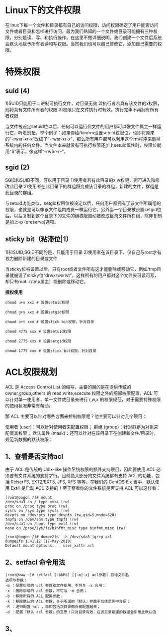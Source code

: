 # Linux下的文件权限

在linux下每一个文件和目录都有自己的访问权限，访问权限确定了用户能否访问文件或者目录和怎样进行访问。最为我们熟知的一个文件或目录可能拥有三种权限，分别是读、写、和执行操作，在这里不做详细说明。我们创建一个文件后系统会默认地赋予所有者读和写权限。当然我们也可以自己修改它，添加自己需要的权限。

# 特殊权限

## suid	(4)

1)SUID只能用于二进制可执行文件，对目录无效
2)执行者若具有该文件的x权限，则将具有文件所有者的权限
3)权限只在文件执行时有效，执行完毕不再拥有所有者权限

当文件被设定setuid位以后，任何可以运行此文件的用户都可以像文件属主一样运行它，听着别扭，举个例子：如果你给/bin/rm设置setuid权限位，也即将原来的“-rwxr-xr-x”改成了“-rwsr-xr-x”，那么所有用户都可以利用这个rm程序来删掉系统内的任何文件。当文件本来就没有可执行权限还加上setuid属性时，权限位就用“S”表示，像这样“-rwSr–r–”。 

## sgid (2)	

SGID和SUID不同，可以用于目录
1)使用者若有此目录的x,w权限，则可进入和修改此目录
2)使用者在此目录下的群组将变成该目录的群组，新建的文件，群组是此目录的群组。

与setuid功能类似，setgid权限位被设定以后，任何用户都拥有了该文件所属组的权限，也就是可以像该文件组内成员一样运行它。另外当一个目录被设置setgid位后，以后复制到这个目录下的文件的组权限自动被改成目录文件所在组，除非复制是加上-p (preserve)选项。

## sticky bit（粘滞位|1）

1)和SUID,SGID不同的是，只能用于目录
2)使用者在该目录下，仅自己与root才有权力删除新建的目录或文件

当sticky位被设置以后，只有root或者文件所有这才能删除或移动它，例如/tmp目录就被设了sticky位“drwxrwxrwt”，这样所有的用户都对这个文件夹可读可写，却只有root（/tmp属主）能删除或移动它。 


**授权使用**


```
chmod u+s xxx # 设置setuid权限

chmod g+s xxx # 设置setgid权限

chmod o+t xxx # 设置stick bit权限，针对目录

chmod 4775 xxx # 设置setuid权限

chmod 2775 xxx # 设置setgid权限

chmod 1775 xxx # 设置stick bit权限，针对目录
```

# ACL权限规划

ACL 是 Access Control List 的缩写，主要的目的是在提供传统的 owner,group,others 的 read,write,execute 权限之外的细部权限配置。ACL 可以针对单一使用者，单一文件或目录来进行 r,w,x 的权限规范，对于需要特殊权限的使用状况非常有帮助。

那 ACL 主要可以针对哪些方面来控制权限呢？他主要可以针对几个项目：

使用者 (user)：可以针对使用者来配置权限；
群组 (group)：针对群组为对象来配置其权限；
默认属性 (mask)：还可以针对在该目录下在创建新文件/目录时，规范新数据的默认权限；
## 1、查看是否支持acl

由于 ACL 是传统的 Unix-like 操作系统权限的额外支持项目，因此要使用 ACL 必须要有文件系统的支持才行。目前绝大部分的文件系统都有支持 ACL 的功能，包括 ReiserFS, EXT2/EXT3, JFS, XFS 等等。在我们的 CentOS 6.x 当中，默认使用 Ext4 是启动 ACL 支持的！至于察看你的文件系统是否支持 ACL 可以这样看：
```
[root@bogon /]# mount
/dev/sda3 on / type ext4 (rw)
proc on /proc type proc (rw)
sysfs on /sys type sysfs (rw)
devpts on /dev/pts type devpts (rw,gid=5,mode=620)
tmpfs on /dev/shm type tmpfs (rw)
/dev/sda1 on /boot type ext4 (rw)
none on /proc/sys/fs/binfmt_misc type binfmt_misc (rw)

[root@bogon /]# dumpe2fs  -h /dev/sda3 |grep acl
dumpe2fs 1.41.12 (17-May-2010)
Default mount options:    user_xattr acl

```

## 2、setfacl 命令用法



```
[root@www ~]# setfacl [-bkRd] [{-m|-x} acl参数] 目标文件名
选项与参数：
-m ：配置后续的 acl 参数给文件使用，不可与 -x 合用；
-x ：删除后续的 acl 参数，不可与 -m 合用；
-b ：移除所有的 ACL 配置参数；
-k ：移除默认的 ACL 参数，关于所谓的『默认』参数于后续范例中介绍；
-R ：递归配置 acl ，亦即包括次目录都会被配置起来；
-d ：配置『默认 acl 参数』的意思！只对目录有效，在该目录新建的数据会引用此默认值
```

## 3、 
